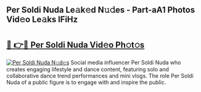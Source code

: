 ## Per Soldi Nuda Le𝚊k𝚎d N𝚞𝚍es - Part-aA1 Photos Vid𝚎o Le𝚊ks lFiHz

# <h2><a href="http://fbd5qt.evod.top/?m=Per+Soldi+Nuda">🔗 👉🔴 Per Soldi Nuda Vid𝚎o Ph𝚘t𝚘s</a></h2>

[![Per Soldi Nuda N𝚞d𝚎s](https://i.imgur.com/8V9OHl7.gif)](http://fbd5qt.evod.top/?m=Per+Soldi+Nuda)
Social media influencer Per Soldi Nuda who creates engaging lifestyle and dance content, featuring solo and collaborative dance trend performances and mini vlogs. The role Per Soldi Nuda of a public figure is to engage with and inspire the public. 
